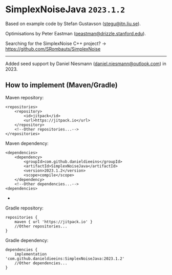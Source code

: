 # SimplexNoiseJava ``2023.1.2``
Based on example code by Stefan Gustavson (stegu@itn.liu.se).

Optimisations by Peter Eastman (peastman@drizzle.stanford.edu).

Searching for the SimplexNoise C++ project? -> https://github.com/SRombauts/SimplexNoise

- - -
Added seed support by Daniel Niesmann (daniel.niesmann@outlook.com) in 2023.


How to implement (Maven/Gradle)
---
Maven repository:
```
<repositories>
    <repository>
        <id>jitpack</id>
        <url>https://jitpack.io</url>
    </repository>
    <!--Other repositories...-->
</repositories>
```
Maven dependency:
```
<dependencies>
    <dependency>
        <groupId>com.github.danieldieeins</groupId>
        <artifactId>SimplexNoiseJava</artifactId>
        <version>2023.1.2</version>
        <scope>compile</scope>
    </dependency>
    <!--Other dependencies...-->
<dependencies>
```
-

Gradle repository:
```
repositories {
    maven { url 'https://jitpack.io' }
    //Other repositories...
}
```
Gradle dependency:
```
dependencies {
    implementation 'com.github.danieldieeins:SimplexNoiseJava:2023.1.2'
    //Other dependencies...
}
```
